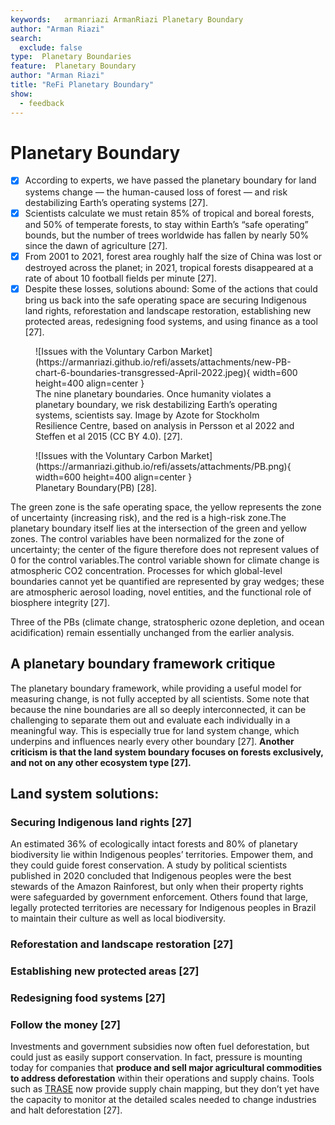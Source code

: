 ```yaml
---
keywords:   armanriazi ArmanRiazi Planetary Boundary
author: "Arman Riazi"
search:
  exclude: false
type:  Planetary Boundaries
feature:  Planetary Boundary
author: "Arman Riazi"
title: "ReFi Planetary Boundary"
show:
  - feedback
---
```


# Planetary Boundary

- [x] According to experts, we have passed the planetary boundary for land systems change — the human-caused loss of forest — and risk destabilizing Earth’s operating systems [27].
- [x] Scientists calculate we must retain 85% of tropical and boreal forests, and 50% of temperate forests, to stay within Earth’s “safe operating” bounds, but the number of trees worldwide has fallen by nearly 50% since the dawn of agriculture [27].
- [x] From 2001 to 2021, forest area roughly half the size of China was lost or destroyed across the planet; in 2021, tropical forests disappeared at a rate of about 10 football fields per minute [27].
- [x] Despite these losses, solutions abound: Some of the actions that could bring us back into the safe operating space are securing Indigenous land rights, reforestation and landscape restoration, establishing new protected areas, redesigning food systems, and using finance as a tool [27].

<figure markdown>
![Issues with the Voluntary Carbon Market](https://armanriazi.github.io/refi/assets/attachments/new-PB-chart-6-boundaries-transgressed-April-2022.jpeg){ width=600 height=400 align=center }
<figcaption> The nine planetary boundaries. Once humanity violates a planetary boundary, we risk destabilizing Earth’s operating systems, scientists say. Image by Azote for Stockholm Resilience Centre, based on analysis in Persson et al 2022 and Steffen et al 2015 (CC BY 4.0). [27].</figcaption>
</figure>

<figure markdown>
![Issues with the Voluntary Carbon Market](https://armanriazi.github.io/refi/assets/attachments/PB.png){ width=600 height=400 align=center }
<figcaption>Planetary Boundary(PB) [28].</figcaption>
</figure>

The green zone is the safe operating space, the yellow represents the zone of uncertainty (increasing risk), and the red is a high-risk zone.The planetary boundary itself lies at the intersection of the green and yellow zones. The control variables have been normalized for the zone of uncertainty; the center of the figure therefore does not represent values of 0 for the control variables.The control variable shown for climate change is atmospheric CO2 concentration. Processes for which global-level boundaries cannot yet be quantified are represented by gray wedges; these are atmospheric aerosol loading, novel entities, and the functional role of biosphere integrity [27].

Three of the PBs (climate change, stratospheric ozone depletion, and ocean acidification) remain essentially unchanged from the earlier analysis.

## A planetary boundary framework critique

The planetary boundary framework, while providing a useful model for measuring change, is not fully accepted by all scientists. Some note that because the nine boundaries are all so deeply interconnected, it can be challenging to separate them out and evaluate each individually in a meaningful way. This is especially true for land system change, which underpins and influences nearly every other boundary [27].
**Another criticism is that the land system boundary focuses on forests exclusively, and not on any other ecosystem type [27].**

## Land system solutions:

### Securing Indigenous land rights [27]
An estimated 36% of ecologically intact forests and 80% of planetary biodiversity lie within Indigenous peoples’ territories. Empower them, and they could guide forest conservation.
A study by political scientists published in 2020 concluded that Indigenous peoples were the best stewards of the Amazon Rainforest, but only when their property rights were safeguarded by government enforcement. Others found that large, legally protected territories are necessary for Indigenous peoples in Brazil to maintain their culture as well as local biodiversity.

### Reforestation and landscape restoration [27]
### Establishing new protected areas [27]
### Redesigning food systems [27]
### Follow the money [27]
Investments and government subsidies now often fuel deforestation, but could just as easily support conservation. In fact, pressure is mounting today for companies that **produce and sell major agricultural commodities to address deforestation** within their operations and supply chains. Tools such as [TRASE](https://www.trase.earth/) now provide supply chain mapping, but they don’t yet have the capacity to monitor at the detailed scales needed to change industries and halt deforestation [27].